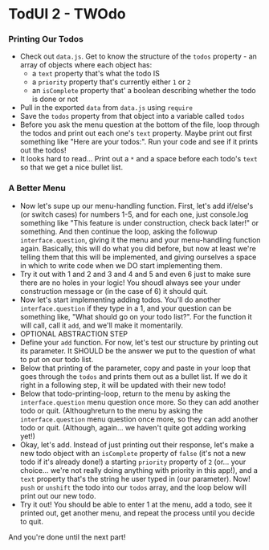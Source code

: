 # TodUI 2 - TWOdo

### Printing Our Todos
* Check out `data.js`. Get to know the structure of the `todos` property - an array of objects where each object has:
    * a `text` property that's what the todo IS
    * a `priority` property that's currently either `1` or `2`
    * an `isComplete` property that' a boolean describing whether the todo is done or not
* Pull in the exported `data` from `data.js` using `require`
* Save the `todos` property from that object into a variable called `todos`
* Before you ask the menu question at the bottom of the file, loop through the todos and print out each one's `text` property. Maybe print out first something like "Here are your todos:". Run your code and see if it prints out the todos!
* It looks hard to read... Print out a `*` and a space before each todo's `text` so that we get a nice bullet list.


### A Better Menu

* Now let's supe up our menu-handling function. First, let's add if/else's (or switch cases) for numbers 1-5, and for each one, just console.log something like "This feature is under construction, check back later!" or something. And then continue the loop, asking the followup `interface.question`, giving it  the menu and your menu-handling function again. Basically, this will do what you did before, but now at least we're telling them that this will be implemented, and giving ourselves a space in which to write code when we DO start implementing them.
* Try it out with 1 and 2 and 3 and 4 and 5 and even 6 just to make sure there are no holes in your logic! You shoudl always see your under construction message or (in the case of 6) it should quit.
* Now let's start implementing adding todos. You'll do another `interface.question` if they type in a 1, and your question can be something like, "What should go on your todo list?". For the function it will  call, call it `add`, and we'll make it momentarily.
* OPTIONAL ABSTRACTION STEP
* Define your `add` function. For now, let's test our structure by printing out its parameter. It SHOULD be the answer we put to the question of what to put on our todo list.
* Below that printing of the parameter, copy and paste in your loop that goes through the `todos` and prints them out as a bullet list. If we do it right in a following step, it will be updated with their new todo!
* Below that todo-printing-loop, return to the menu by asking the `interface.question` menu question once more. So they can add another todo or quit. (Althoughreturn to the menu by asking the `interface.question` menu question once more, so they can add another todo or quit. (Although, again... we haven't quite got adding working yet!)
* Okay, let's add. Instead of just printing out their response, let's make a new todo object with an `isComplete` property of `false` (it's not a new todo if it's already done!) a starting `priority` property of `2` (or... your choice... we're not really doing anything with priority in this app!), and a `text` property that's the string he user typed in (our parameter). Now! `push` or `unshift` the todo into our `todos` array, and the loop below will print out our new todo.
* Try it out! You should be able to enter 1 at the menu, add a todo, see it printed out, get another menu, and repeat the process until you decide to quit.

And you're done until the next part!
